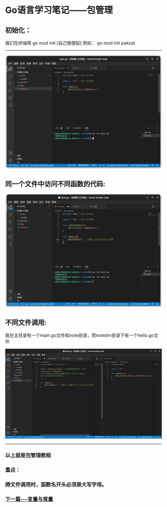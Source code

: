 

# Go语言学习笔记——包管理

## 初始化：

我们在终端用  go mod init  [自己随便起]
例如： go mod init pakzat

------

![go_1_1](https://github.com/pake0224/go_learn/blob/main/%E6%8B%89%E8%A5%BF%E5%A7%86/%E6%88%AA%E5%9B%BE%202022-12-03%2018-29-59.png)

## 同一个文件中访问不同函数的代码:



![go_1_2](https://github.com/pake0224/go_learn/blob/main/%E6%8B%89%E8%A5%BF%E5%A7%86/%E6%88%AA%E5%9B%BE%202022-12-03%2019-31-22.png)

### 

## 不同文件调用:

我在主目录有一个main.go文件和note目录，而notedm目录下有一个hello.go文件

![go_1_2](https://github.com/pake0224/go_learn/blob/main/%E6%8B%89%E8%A5%BF%E5%A7%86/%E6%88%AA%E5%9B%BE%202022-12-03%2019-53-44.png)

------

### 以上就是包管理教程

### 重点：

### 跨文件调用时，函数名开头必须是大写字母。
### [下一篇---变量与常量](https://github.com/pake0224/go_learn/blob/main/go_2%E8%AF%AD%E8%A8%80%E5%AD%A6%E4%B9%A0%E7%AC%94%E8%AE%B0%E2%80%94%E2%80%94%E2%80%94%E5%8F%98%E9%87%8F%E4%B8%8E%E5%B8%B8%E9%87%8F.md)

